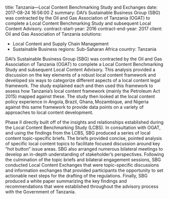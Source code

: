 
title: Tanzania—Local Content Benchmarking Study and Exchanges
date: 2017-08-24 16:56:00 Z
summary: DAI’s Sustainable Business Group (SBG) was contracted by the Oil and Gas
  Association of Tanzania (OGAT) to complete a Local Content Benchmarking Study and
  subsequent Local Content Advisory.
contract-start-year: 2016
contract-end-year: 2017
client: Oil and Gas Association of Tanzania
solutions:
- Local Content and Supply Chain Management
- Sustainable Business
regions: Sub-Saharan Africa
country: Tanzania


DAI’s Sustainable Business Group (SBG) was contracted by the Oil and Gas Association of Tanzania (OGAT) to complete a Local Content Benchmarking Study and subsequent Local Content Advisory. This analysis provided a discussion on the key elements of a robust local content framework and developed six ways to categorize different aspects of a local content legal framework. The study explained each and then used this framework to assess how Tanzania’s local content framework (mainly the Petroleum Act 2015) mapped against these. The study then looked at the local content policy experience in Angola, Brazil, Ghana, Mozambique, and Nigeria against this same framework to provide data points on a variety of approaches to local content development.

Phase II directly built off of the insights and relationships established during the Local Content Benchmarking Study (LCBS). In consultation with OGAT, and using the findings from the LCBS, SBG produced a series of local content topic-specific briefs. The briefs provided concise, pointed analysis of specific local content topics to facilitate focused discussion around key “hot button” issue areas. SBG also arranged numerous bilateral meetings to develop an in-depth understanding of stakeholder’s perspectives. Following the culmination of the topic briefs and bilateral engagement sessions, SBG conducted Local Content Exchanges that were topic-specific discussions and information exchanges that provided participants the opportunity to set actionable next steps for the drafting of the regulations. Finally, SBG produced a white paper summarizing the key findings and recommendations that were established throughout the advisory process with the Government of Tanzania.
